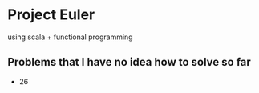 Project Euler
=============
using scala + functional programming

Problems that I have no idea how to solve so far
------------------------------------------------
* 26
